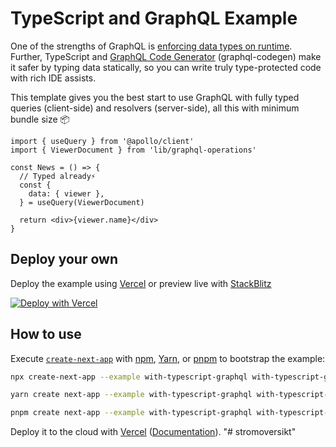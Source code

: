 # TypeScript and GraphQL Example

One of the strengths of GraphQL is [enforcing data types on runtime](https://graphql.github.io/graphql-spec/June2018/#sec-Value-Completion). Further, TypeScript and [GraphQL Code Generator](https://graphql-code-generator.com/) (graphql-codegen) make it safer by typing data statically, so you can write truly type-protected code with rich IDE assists.

This template gives you the best start to use GraphQL with fully typed queries (client-side) and resolvers (server-side), all this with minimum bundle size 📦

```tsx
import { useQuery } from '@apollo/client'
import { ViewerDocument } from 'lib/graphql-operations'

const News = () => {
  // Typed already️⚡️
  const {
    data: { viewer },
  } = useQuery(ViewerDocument)

  return <div>{viewer.name}</div>
}
```

## Deploy your own

Deploy the example using [Vercel](https://vercel.com?utm_source=github&utm_medium=readme&utm_campaign=next-example) or preview live with [StackBlitz](https://stackblitz.com/github/vercel/next.js/tree/canary/examples/with-typescript-graphql)

[![Deploy with Vercel](https://vercel.com/button)](https://vercel.com/new/git/external?repository-url=https://github.com/vercel/next.js/tree/canary/examples/with-typescript-graphql&project-name=with-typescript-graphql&repository-name=with-typescript-graphql)

## How to use

Execute [`create-next-app`](https://github.com/vercel/next.js/tree/canary/packages/create-next-app) with [npm](https://docs.npmjs.com/cli/init), [Yarn](https://yarnpkg.com/lang/en/docs/cli/create/), or [pnpm](https://pnpm.io) to bootstrap the example:

```bash
npx create-next-app --example with-typescript-graphql with-typescript-graphql-app
```

```bash
yarn create next-app --example with-typescript-graphql with-typescript-graphql-app
```

```bash
pnpm create next-app --example with-typescript-graphql with-typescript-graphql-app
```

Deploy it to the cloud with [Vercel](https://vercel.com/new?utm_source=github&utm_medium=readme&utm_campaign=next-example) ([Documentation](https://nextjs.org/docs/deployment)).
"# stromoversikt" 
